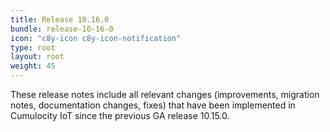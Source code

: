 ```yaml
---
title: Release 10.16.0
bundle: release-10-16-0
icon: "c8y-icon c8y-icon-notification"
type: root
layout: root
weight: 45
---
```


These release notes include all relevant changes (improvements, migration notes, documentation changes, fixes) that have been implemented in Cumulocity IoT since the previous GA release 10.15.0.

